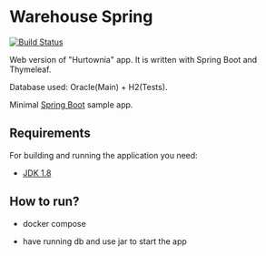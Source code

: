 # Warehouse Spring
[![Build Status](https://travis-ci.org/codecentric/springboot-sample-app.svg?branch=master)](https://travis-ci.org/codecentric/springboot-sample-app)

Web version of "Hurtownia" app. It is written with Spring Boot and Thymeleaf.

Database used: Oracle(Main) + H2(Tests).

Minimal [Spring Boot](http://projects.spring.io/spring-boot/) sample app.

## Requirements

For building and running the application you need:

- [JDK 1.8](http://www.oracle.com/technetwork/java/javase/downloads/jdk8-downloads-2133151.html)

## How to run?

- docker compose

- have running db and use jar to start the app